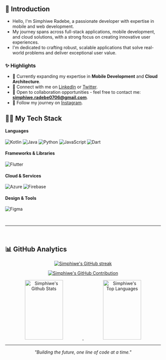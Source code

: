 ## 👋 Introduction

- Hello, I'm Simphiwe Radebe, a passionate developer with expertise in mobile and web development.
- My journey spans across full-stack applications, mobile development, and cloud solutions, with a strong focus on creating innovative user experiences.
- I'm dedicated to crafting robust, scalable applications that solve real-world problems and deliver exceptional user value.

### ✨ Highlights
- 🌱 Currently expanding my expertise in **Mobile Development** and **Cloud Architecture**.
- 💼 Connect with me on [LinkedIn](https://www.linkedin.com/in/simphiwer0706/) or [Twitter](https://twitter.com/Simi_Sips).
- 📩 Open to collaboration opportunities - feel free to contact me: **simphiwe.radebe0706@gmail.com**.
- 📸 Follow my journey on [Instagram](https://instagram.com/simphiweradebe__).

## 👨‍💻 My Tech Stack

#### Languages
![Kotlin](https://img.shields.io/badge/kotlin-%237F52FF.svg?style=for-the-badge&logo=kotlin&logoColor=white)
![Java](https://img.shields.io/badge/java-%23ED8B00.svg?style=for-the-badge&logo=openjdk&logoColor=white)
![Python](https://img.shields.io/badge/python-3670A0?style=for-the-badge&logo=python&logoColor=ffdd54)
![JavaScript](https://img.shields.io/badge/javascript-%23323330.svg?style=for-the-badge&logo=javascript&logoColor=%23F7DF1E)
![Dart](https://img.shields.io/badge/dart-%230175C2.svg?style=for-the-badge&logo=dart&logoColor=white)

#### Frameworks & Libraries
![Flutter](https://img.shields.io/badge/Flutter-%2302569B.svg?style=for-the-badge&logo=Flutter&logoColor=white)

#### Cloud & Services
![Azure](https://img.shields.io/badge/azure-%230072C6.svg?style=for-the-badge&logo=microsoftazure&logoColor=white)
![Firebase](https://img.shields.io/badge/firebase-a08021?style=for-the-badge&logo=firebase&logoColor=ffcd34)

#### Design & Tools
![Figma](https://img.shields.io/badge/figma-%23F24E1E.svg?style=for-the-badge&logo=figma&logoColor=white)

<br/>
<hr/>
<br/>

## 📊 GitHub Analytics

<p align="center">
  <a href="https://github.com/SimiSips">
    <img src="https://github-readme-streak-stats.herokuapp.com/?user=SimiSips&theme=radical&border=7F3FBF&background=0D1117" alt="Simphiwe's GitHub streak"/>
  </a>
</p>

<p align="center">
  <a href="https://github.com/SimiSips">
    <img src="https://github-profile-summary-cards.vercel.app/api/cards/profile-details?username=SimiSips&theme=radical" alt="Simphiwe's GitHub Contribution"/>
  </a>
</p>

<div align="center">
  <a href="https://github.com/SimiSips">
    <img alt="Simphiwe's Github Stats" src="https://denvercoder1-github-readme-stats.vercel.app/api?username=SimiSips&show_icons=true&count_private=true&theme=react&border_color=7F3FBF&bg_color=0D1117&title_color=F85D7F&icon_color=F8D866" height="192px" width="49.5%"/>
  </a>
  <a href="https://github.com/SimiSips">
    <img alt="Simphiwe's Top Languages" src="https://denvercoder1-github-readme-stats.vercel.app/api/top-langs/?username=SimiSips&langs_count=8&layout=compact&theme=react&border_color=7F3FBF&bg_color=0D1117&title_color=F85D7F&icon_color=F8D866" height="192px" width="49.5%"/>
  </a>
</div>

---

<p align="center">
  <i>"Building the future, one line of code at a time."</i>
</p>
